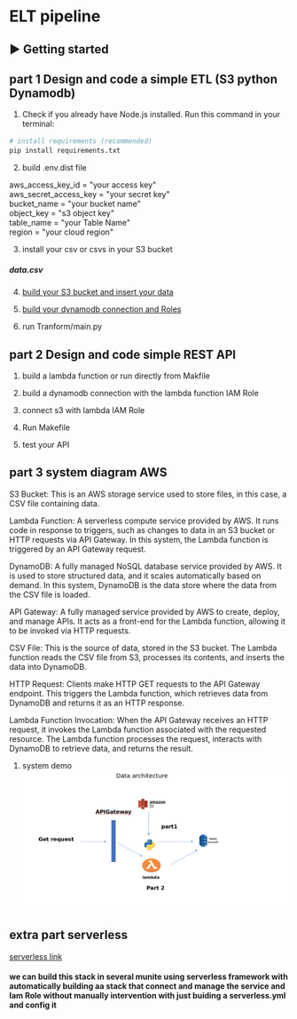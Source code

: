 
# ELT pipeline
## ▶️ Getting started

## part 1 Design and code a simple ETL (S3 python Dynamodb)

1. Check if you already have Node.js installed. Run this command in your terminal:

```bash
# install requirements (recommended)
pip install requirements.txt
```
2. build .env.dist file

aws_access_key_id = "your access key" <br>
aws_secret_access_key = "your secret key" <br>
bucket_name = "your bucket name" <br>
object_key = "s3 object key" <br>
table_name = "your Table Name" <br>
region = "your cloud region" <br>

3. install your csv or csvs in your S3 bucket 

<h5> data.csv </h5>

4. [build your S3 bucket and insert your data](https://aws.amazon.com/s3/)

5. [build your dynamodb connection and Roles](https://aws.amazon.com/dynamodb/)

6. run Tranform/main.py

## part 2 Design and code simple REST API 

1. build a lambda function or run directly from Makfile

2. build a dynamodb connection with the lambda function IAM Role

3. connect s3 with lambda IAM Role

4. Run Makefile 

5. test your API

## part 3 system diagram  AWS

S3 Bucket: This is an AWS storage service used to store files, in this case, a CSV file containing data.<br>

Lambda Function: A serverless compute service provided by AWS. It runs code in response to triggers, such as changes to data in an S3 bucket or HTTP requests via API Gateway. In this system, the Lambda function is triggered by an API Gateway request.<br>

DynamoDB: A fully managed NoSQL database service provided by AWS. It is used to store structured data, and it scales automatically based on demand. In this system, DynamoDB is the data store where the data from the CSV file is loaded.<br>

API Gateway: A fully managed service provided by AWS to create, deploy, and manage APIs. It acts as a front-end for the Lambda function, allowing it to be invoked via HTTP requests.<br>

CSV File: This is the source of data, stored in the S3 bucket. The Lambda function reads the CSV file from S3, processes its contents, and inserts the data into DynamoDB.<br>

HTTP Request: Clients make HTTP GET requests to the API Gateway endpoint. This triggers the Lambda function, which retrieves data from DynamoDB and returns it as an HTTP response.<br>

Lambda Function Invocation: When the API Gateway receives an HTTP request, it invokes the Lambda function associated with the requested resource. The Lambda function processes the request, interacts with DynamoDB to retrieve data, and returns the result.<br>

1. system demo
![Alt Text](architecture.png)

## extra part  serverless

[serverless link](https://www.serverless.com/)

<h4>we can build this stack in several munite using serverless framework with automatically building aa stack that connect and manage the service and Iam Role without manually intervention with just buiding a serverless.yml and config it </h4>